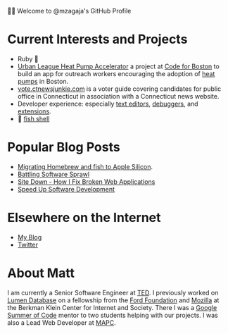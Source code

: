 👋🏻 Welcome to @mzagaja's GitHub Profile

# Current Interests and Projects
* Ruby 💎
* [Urban League Heat Pump Accelerator](https://github.com/codeforboston/urban-league-heat-pump-accelerator) a project at
[Code for Boston](https://www.codeforboston.org/) to build an app for outreach workers encouraging the adoption of
[heat pumps](https://www.youtube.com/watch?v=PIulbHyK0bc) in Boston.
* [vote.ctnewsjunkie.com](https://vote.ctnewsjunkie.com) is a voter guide covering candidates for public office in
Connecticut in association with a Connecticut news website.
* Developer experience: especially [text editors](https://nova.app), [debuggers](https://github.com/ruby/debug), and
[extensions](https://extensions.panic.com/extensions/zagaja/zagaja.Rubocop/).
* 🐠 [fish shell](https://fishshell.com)

# Popular Blog Posts
* [Migrating Homebrew and fish to Apple Silicon](https://www.zagaja.com/2021/04/migrating-homebrew-fish-to-apple-silicon/).
* [Battling Software Sprawl](https://www.zagaja.com/2022/10/battling-software-sprawl/)
* [Site Down - How I Fix Broken Web Applications](https://www.zagaja.com/2022/10/site-down-solving-broken-web-applications/)
* [Speed Up Software Development](https://www.zagaja.com/2019/11/speed-up-software-development/)


# Elsewhere on the Internet
* <a href="https://www.zagaja.com/">My Blog</a>
* <a href="https://www.twitter.com/mzagaja">Twitter</a>

# About Matt
I am currently a Senior Software Engineer at [TED](https://www.github.com/tedconf). I previously worked on
[Lumen Database](https://github.com/berkmancenter/lumendatabase) on a fellowship from the
[Ford Foundation](https://www.fordfoundation.org) and [Mozilla](https://www.mozilla.org/en-US/) at the Berkman Klein
Center for Internet and Society. There I was a [Google Summer of Code](https://summerofcode.withgoogle.com) mentor to
two students helping with our projects. I was also a Lead Web Developer at [MAPC](https://github.com/mapc/).

